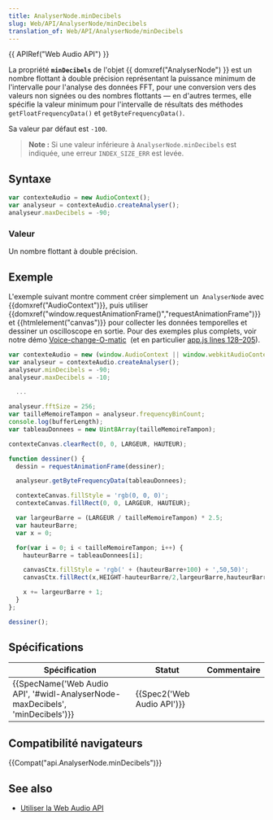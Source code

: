 ```yaml
---
title: AnalyserNode.minDecibels
slug: Web/API/AnalyserNode/minDecibels
translation_of: Web/API/AnalyserNode/minDecibels
---
```

{{ APIRef("Web Audio API") }}

La propriété **`minDecibels`** de l'objet {{ domxref("AnalyserNode") }} est un nombre flottant à double précision représentant la puissance minimum de l'intervalle pour l'analyse des données FFT, pour une conversion vers des valeurs non signées ou des nombres flottants — en d'autres termes, elle spécifie la valeur minimum pour l'intervalle de résultats des méthodes `getFloatFrequencyData()` et `getByteFrequencyData()`.

Sa valeur par défaut est `-100`.

> **Note :** Si une valeur inférieure à `AnalyserNode.minDecibels` est indiquée, une erreur `INDEX_SIZE_ERR` est levée.

## Syntaxe

```js
var contexteAudio = new AudioContext();
var analyseur = contexteAudio.createAnalyser();
analyseur.maxDecibels = -90;
```

### Valeur

Un nombre flottant à double précision.

## Exemple

L'exemple suivant montre comment créer simplement un  `AnalyserNode` avec {{domxref("AudioContext")}}, puis utiliser  {{domxref("window.requestAnimationFrame()","requestAnimationFrame")}} et {{htmlelement("canvas")}} pour collecter les données temporelles et dessiner un oscilloscope en sortie. Pour des exemples plus complets, voir notre démo [Voice-change-O-matic](http://mdn.github.io/voice-change-o-matic/)  (et en particulier [app.js lines 128–205](https://github.com/mdn/voice-change-o-matic/blob/gh-pages/scripts/app.js#L128-L205)).

```js
var contexteAudio = new (window.AudioContext || window.webkitAudioContext)();
var analyseur = contexteAudio.createAnalyser();
analyseur.minDecibels = -90;
analyseur.maxDecibels = -10;

  ...

analyseur.fftSize = 256;
var tailleMemoireTampon = analyseur.frequencyBinCount;
console.log(bufferLength);
var tableauDonnees = new Uint8Array(tailleMemoireTampon);

contexteCanvas.clearRect(0, 0, LARGEUR, HAUTEUR);

function dessiner() {
  dessin = requestAnimationFrame(dessiner);

  analyseur.getByteFrequencyData(tableauDonnees);

  contexteCanvas.fillStyle = 'rgb(0, 0, 0)';
  contexteCanvas.fillRect(0, 0, LARGEUR, HAUTEUR);

  var largeurBarre = (LARGEUR / tailleMemoireTampon) * 2.5;
  var hauteurBarre;
  var x = 0;

  for(var i = 0; i < tailleMemoireTampon; i++) {
    hauteurBarre = tableauDonnees[i];

    canvasCtx.fillStyle = 'rgb(' + (hauteurBarre+100) + ',50,50)';
    canvasCtx.fillRect(x,HEIGHT-hauteurBarre/2,largeurBarre,hauteurBarre/2);

    x += largeurBarre + 1;
  }
};

dessiner();
```

## Spécifications

| Spécification                                                                                            | Statut                               | Commentaire |
| -------------------------------------------------------------------------------------------------------- | ------------------------------------ | ----------- |
| {{SpecName('Web Audio API', '#widl-AnalyserNode-maxDecibels', 'minDecibels')}} | {{Spec2('Web Audio API')}} |             |

## Compatibilité navigateurs

{{Compat("api.AnalyserNode.minDecibels")}}

## See also

- [Utiliser la Web Audio API](/fr/docs/Web_Audio_API/Using_Web_Audio_API)
